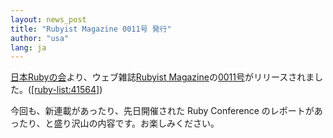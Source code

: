 ```yaml
---
layout: news_post
title: "Rubyist Magazine 0011号 発行"
author: "usa"
lang: ja
---
```


[日本Rubyの会][1]より、ウェブ雑誌[Rubyist
Magazine][2]の[0011号][3]がリリースされました。([\[ruby-list:41564\]][4])

今回も、新連載があったり、先日開催された Ruby Conference のレポートがあったり、と盛り沢山の内容です。お楽しみください。



[1]: http://jp.rubyist.net/ 
[2]: http://jp.rubyist.net/magazine/ 
[3]: http://jp.rubyist.net/magazine/?0011 
[4]: http://blade.nagaokaut.ac.jp/cgi-bin/scat.rb/ruby/ruby-list/41564 
